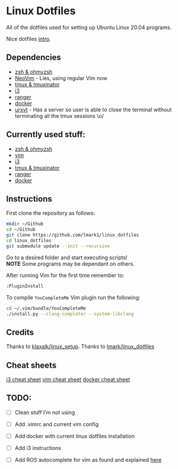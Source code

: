 # Linux Dotfiles
All of the dotfiles used for setting up Ubuntu Linux 20.04 programs. 

Nice dotfiles [intro](https://se-education.org/learningresources/contents/dotfiles/Dotfiles.html). 

## Dependencies

* [zsh & ohmyzsh](https://github.com/ohmyzsh/ohmyzsh)
* [NeoVim](https://github.com/neovim/neovim) - Lies, using regular Vim now
* [tmux & tmuxinator](https://github.com/tmux/tmux)
* [i3](https://i3wm.org/)
* [ranger](https://github.com/ranger/ranger)
* [docker](https://www.docker.com/)
* [urxvt](https://wiki.archlinux.org/title/rxvt-unicode) - Has a server so user is able to close the terminal without terminating all the tmux sessions \o/

## Currently used stuff: 
* [zsh & ohmyzsh](https://github.com/ohmyzsh/ohmyzsh)
* [vim](https://www.vim.org/) 
* [i3](https://i3wm.org/)
* [tmux & tmuxinator](https://github.com/tmuxinator/tmuxinator)
* [ranger](https://github.com/ranger/ranger) 
* [docker](https://docs.docker.com/get-started/)

## Instructions

First clone the repository as follows:

```bash
mkdir ~/Github
cd ~/Github
git clone https://github.com/lmark1/linux_dotfiles
cd linux_dotfiles
git submodule update --init --recursive
```

Go to a desired folder and start executing scripts!  
**NOTE** Some programs may be dependant on others.

After running Vim for the first time remember to:
```bash
:PluginInstall
```

To compile ```YouCompleteMe``` Vim plugin run the following:
```bash
cd ~/.vim/bundle/YouCompleteMe
./install.py --clang-completer --system-libclang
```

## Credits

Thanks to [klaxalk/linux_setup](https://github.com/klaxalk/linux-setup/).
Thanks to [lmark/linux_dotfiles](https://github.com/lmark1/linux_dotfiles) 

## Cheat sheets 

[i3 cheat sheet](https://i3wm.org/docs/refcard) 
[vim cheat sheet](https://vim.rtorr.com/) 
[docker cheat sheet](https://dockerlabs.collabnix.com/docker/cheatsheet/) 

## TODO:

- [ ] Clean stuff I'm not using 
- [ ] Add .vimrc and current vim config 
- [ ] Add docker with current linux dotfiles installation 
- [ ] Add i3 instructions 
- [ ] Add ROS autocomplete for vim as found and explained [here](https://discourse.ros.org/t/configuring-vim-ros1-ros2-semantic-c-autocompletion-with-youcompleteme/24401)



